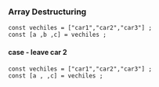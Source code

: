 ### Array Destructuring

```
const vechiles = ["car1","car2","car3"] ;
const [a ,b ,c] = vechiles ;
```

#### case - leave car 2
```
const vechiles = ["car1","car2","car3"] ;
const [a , ,c] = vechiles ;
```
